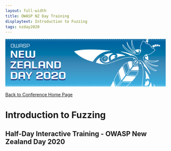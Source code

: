 ```yaml
---
layout: full-width
title: OWASP NZ Day Training
displaytext: Introduction to Fuzzing
tags: nzday2020
---
```


[![Conference Web Banner](../../assets/images/Web_Banner-OWASP_NZ_Day_2020.jpg)](/www-event-2020-NewZealandDay)

[Back to Conference Home Page](/www-event-2020-NewZealandDay)

# Introduction to Fuzzing

## Half-Day Interactive Training - OWASP New Zealand Day 2020

